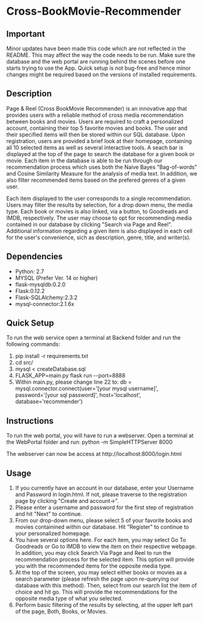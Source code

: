# Cross-BookMovie-Recommender

## Important

Minor updates have been made this code which are not reflected in the README. This may affect the way the code needs to be run.
Make sure the database and the web portal are running behind the scenes before one starts trying to use the App. 
Quick setup is not bug-free and hence minor changes might be required based on the versions of installed requirements.

## Description

Page & Reel (Cross BookMovie Recommender) is an innovative app that provides users with a reliable method of cross media recommendation between books and movies. Users are required to craft a personalized account, containing their top 5 favorite movies and books. The user and their specified items will then be stored within our SQL database. Upon registration, users are provided a brief look at their homepage, containing all 10 selected items as well as several interactive tools. A seach bar is displayed at the top of the page to search the database for a given book or movie. Each item in the database is able to be run through our recommendation process which uses both the Naive Bayes "Bag-of-words" and Cosine Similarity Measure for the analysis of media text. In addition, we also filter recommended items based on the prefered genres of a given user.

Each item displayed to the user corresponds to a single recommendation. Users may filter the results by selection, for a drop down menu, the media type. Each book or movies is also linked, via a button, to Goodreads and IMDB, respectively. The user may choose to opt for recommending media contained in our database by clicking "Search via Page and Reel". Additional information regarding a given item is also displayed in each cell for the user's convenience, sich as description, genre, title, and writer(s). 

## Dependencies

- Python: 2.7
- MYSQL (Prefer Ver. 14 or higher)
- flask-mysqldb:0.2.0
- Flask:0.12.2
- Flask-SQLAlchemy:2.3.2
- mysql-connector:2.1.6x

## Quick Setup

To run the web service open a terminal at Backend folder and run the following commands:
1. pip install -r requirements.txt
2. cd src/
3. mysql < createDatabase.sql
4. FLASK_APP=main.py flask run --port=8888
5. Within main.py, please change line 22 to:
	db = mysql.connector.connect(user='[your mysql username]', password='[your sql password]', host='localhost', database='recommender')

## Instructions

To run the web portal, you will have to run a webserver.
Open a terminal at the WebPortal folder and run:
python -m SimpleHTTPServer 8000

The webserver can now be access at http://localhost:8000/login.html

## Usage
1. If you currently have an account in our database, enter your Username and Password in login.html. If not, please traverse to the registration page by clicking "Create and account->".
2. Please enter a username and password for the first step of registration and hit "Next" to continue.
3. From our drop-down menu, please select 5 of your favorite books and movies containined within our database. Hit "Register" to continue to your personalized homepage. 
4. You have several options here. For each item, you may select Go To Goodreads or Go to IMDB to view the item on their respective webpage. In addition, you may click Search Via Page and Reel to run the recommendation process for the selected item. This option will provide you with the recommended items for the opposite media type.
5. At the top of the screen, you may select either books or movies as a search parameter (please refresh the page upon re-querying our database with this method). Then, select from our search list the item of choice and hit go. This will provide the recommendations for the opposite media type of what you selected. 
6. Perform basic filtering of the results by selecting, at the upper left part of the page, Both, Books, or Movies. 
